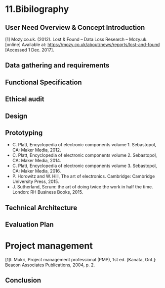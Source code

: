 # 11.Bibilography

## User Need Overview & Concept Introduction
[1] Mozy.co.uk. (2012). Lost & Found – Data Loss Research – Mozy.uk. [online] Available at: https://mozy.co.uk/about/news/reports/lost-and-found [Accessed 1 Dec. 2017].

## Data gathering and requirements

## Functional Specification

## Ethical audit 

## Design

## Prototyping
- C. Platt, Encyclopedia of electronic components volume 1. Sebastopol, CA: Maker Media, 2012.
- C. Platt, Encyclopedia of electronic components volume 2. Sebastopol, CA: Maker Media, 2014.
- C. Platt, Encyclopedia of electronic components volume 3. Sebastopol, CA: Maker Media, 2016.
- P. Horowitz and W. Hill, The art of electronics. Cambridge: Cambridge University Press, 2015.
- J. Sutherland, Scrum: the art of doing twice the work in half the time. London: RH Business Books, 2015.

## Technical Architecture

## Evaluation Plan

# Project management
[1]I. Mukri, Project management professional (PMP), 1st ed. [Kanata, Ont.]: Beacon Associates Publications, 2004, p. 2.

## Conclusion